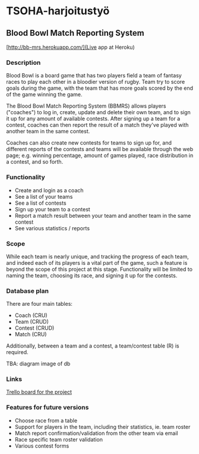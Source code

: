 # TSOHA-harjoitustyö

## Blood Bowl Match Reporting System

[http://bb-mrs.herokuapp.com/](Live app at Heroku)

### Description
Blood Bowl is a board game that has two players field a team of fantasy races to play each other in a bloodier version of rugby. Team try to score goals during the game, with the team that has more goals scored by the end of the game winning the game.

The Blood Bowl Match Reporting System (BBMRS) allows players ("coaches") to log in, create, update and delete their own team, and to sign it up for any amount of available contests. After signing up a team for a contest, coaches can then report the result of a match they've played with another team in the same contest.

Coaches can also create new contests for teams to sign up for, and different reports of the contests and teams will be available through the web page; e.g. winning percentage, amount of games played, race distribution in a contest, and so forth.

### Functionality
- Create and login as a coach
- See a list of your teams
- See a list of contests
- Sign up your team to a contest
- Report a match result between your team and another team in the same contest
- See various statistics / reports

### Scope
While each team is nearly unique, and tracking the progress of each team, and indeed each of its players is a vital part of the game, such a feature is beyond the scope of this project at this stage. Functionality will be limited to naming the team, choosing its race, and signing it up for the contests.


### Database plan
There are four main tables:
- Coach (CRU)
- Team (CRUD)
- Contest (CRUD)
- Match (CRU)

Additionally, between a team and a contest, a team/contest table (R) is required.

TBA: diagram image of db


### Links
[Trello board for the project](https://trello.com/b/s6HjD0UO/tsoha-project-match-reporting-system-blood-bowl)


### Features for future versions
- Choose race from a table
- Support for players in the team, including their statistics, ie. team roster
- Match report confirmation/validation from the other team via email
- Race specific team roster validation
- Various contest forms